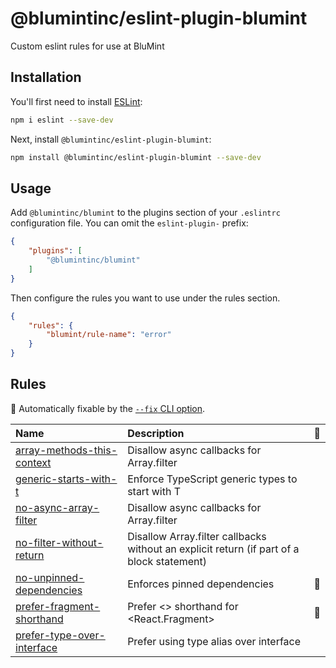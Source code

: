 # @blumintinc/eslint-plugin-blumint

Custom eslint rules for use at BluMint

## Installation

You'll first need to install [ESLint](https://eslint.org/):

```sh
npm i eslint --save-dev
```

Next, install `@blumintinc/eslint-plugin-blumint`:

```sh
npm install @blumintinc/eslint-plugin-blumint --save-dev
```

## Usage

Add `@blumintinc/blumint` to the plugins section of your `.eslintrc` configuration file. You can omit the `eslint-plugin-` prefix:

```json
{
    "plugins": [
        "@blumintinc/blumint"
    ]
}
```


Then configure the rules you want to use under the rules section.

```json
{
    "rules": {
        "blumint/rule-name": "error"
    }
}
```

## Rules

<!-- begin auto-generated rules list -->

🔧 Automatically fixable by the [`--fix` CLI option](https://eslint.org/docs/user-guide/command-line-interface#--fix).

| Name                                                                   | Description                                                                               | 🔧 |
| :--------------------------------------------------------------------- | :---------------------------------------------------------------------------------------- | :- |
| [array-methods-this-context](docs/rules/array-methods-this-context.md) | Disallow async callbacks for Array.filter                                                 |  |
| [generic-starts-with-t](docs/rules/generic-starts-with-t.md)           | Enforce TypeScript generic types to start with T                                          |  |
| [no-async-array-filter](docs/rules/no-async-array-filter.md)           | Disallow async callbacks for Array.filter                                                 |  |
| [no-filter-without-return](docs/rules/no-filter-without-return.md)     | Disallow Array.filter callbacks without an explicit return (if part of a block statement) |  |
| [no-unpinned-dependencies](docs/rules/no-unpinned-dependencies.md)     | Enforces pinned dependencies                                                              | 🔧 |
| [prefer-fragment-shorthand](docs/rules/prefer-fragment-shorthand.md)   | Prefer <> shorthand for <React.Fragment>                                                  | 🔧 |
| [prefer-type-over-interface](docs/rules/prefer-type-over-interface.md) | Prefer using type alias over interface                                                    |  |

<!-- end auto-generated rules list -->


